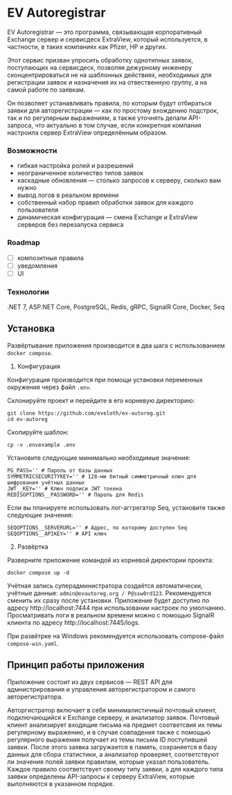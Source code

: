 # EV Autoregistrar
EV Autoregistrar — это программа, связывающая корпоративный Exchange сервер и сервисдеск ExtraView, который используется, в частности, в таких компаниях как Pfizer, HP и других.

Этот сервис призван упросить обработку однотипных заявок, поступающих на сервисдеск, позволяя дежурному инженеру сконцентрироваться не на шаблонных действиях, необходимых для регистрации заявок и назначения их на отвественную группу, а на самой работе по заявкам. 

Он позволяет устанавливать правила, по которым будут отбираться заявки для авторегистрации — как по простому вхождению подстрок, так и по регулярным выражениям, а также уточнять делали API-запроса, что актуально в том случае, если конкретная компания настроила сервер ExtraView определённым образом.

### Возможности
- гибкая настройка ролей и разрешений
- неограниченное количество типов заявок
- каскадные обновления — столько запросов к серверу, сколько вам нужно
- вывод логов в реальном времени
- собственный набор правил обработки заявок для каждого пользователя
- динамическая конфигурация — смена Exchange и ExtraView серверов без перезапуска сервиса

### Roadmap

- [ ] композитные правила
- [ ] уведомления
- [ ] UI

### Технологии

.NET 7, ASP.NET Core, PostgreSQL, Redis, gRPC, SignalR Core, Docker, Seq

## Установка

Развёртывание приложения производится в два шага с использованием `docker compose`.

1. Конфигурация

Конфигурация производится при помощи установки переменных окружения через файл `.env`. 

Склонируйте проект и перейдите в его корневую директорию:
```shell
git clone https://github.com/eveloth/ev-autoreg.git
cd ev-autoreg
```
Скопируйте шаблон:
```shell
cp -v .envexample .env
```

Установите следующие минимально необходимые значения:
```env
PG_PASS='' # Пароль от базы данных
SYMMETRICSECURITYKEY='' # 128-ми битный симметричный ключ для шифрования учётных данных
JWT__KEY='' # Ключ подписи JWT токена
REDISOPTIONS__PASSWORD='' # Пароль для Redis
```

Если вы планируете использовать лог-аггрегатор Seq, установите также следующие значения:

```env
SEQOPTIONS__SERVERURL='' # Адрес, по которому доступен Seq
SEQOPTIONS__APIKEY='' # API ключ
```

2. Развёртка

Разверните приложение командой из корневой директории проекта:
```shell
docker compose up -d
```

Учётная запись суперадминистратора создаётся автоматически, учётные данные: `admin@evautoreg.org / P@ssw0rd123`. Рекомендуется сменить их сразу после установки. 
Приложение будет доступно по адресу http://localhost:7444 при использовании настроек по умолчанию. Просматривать логи в реальном времени можно с помощью SignalR клиента по адресу http://localhost:7445/logs.

При развётрке на Windows рекомендуется использовать compose-файл `compose-win.yaml`.

## Принцип работы приложения

Приложение состоит из двух сервисов — REST API для адмнистрирования и управления авторегистратором и самого авторегистратора.

Авторгистратор включает в себя минималистичный почтовый клиент, подключающийся к Exchange серверу, и анализатор заявок. Почтовый клиент анализирует входящие письма на предмет соответсвия их темы регулярному выражению, и в случае совпадения также с помощью регулярного выражения получает из темы письма ID поступившей заявки. После этого заявка загружается в память, сохраняется в базу данных для сбора статистики, а анализатор проверяет, соответствуют ли значения полей заявки правилам, которые указал пользователь. Каждое правило соответствует своему типу заявки, а для каждого типа заявки определены API-запросы к серверу ExtraView, которые выполняются в указанном порядке.
